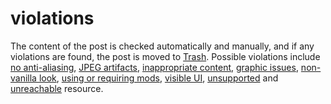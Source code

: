 # violations

The content of the post is checked automatically and manually, and if any violations are found, the post is moved to
[Trash](./trash.md). Possible violations include [no anti-aliasing](./anti-aliasing.md),
[JPEG artifacts](./no-jpeg-artifacts.md), [inappropriate content](./appropriate-content.md),
[graphic issues](./no-graphic-issues.md), [non-vanilla look](./vanilla-look.md),
[using or requiring mods](./no-mods.md), [visible UI](./no-ui.md), [unsupported](./file-format.md) and
[unreachable](./available-resource.md) resource.

